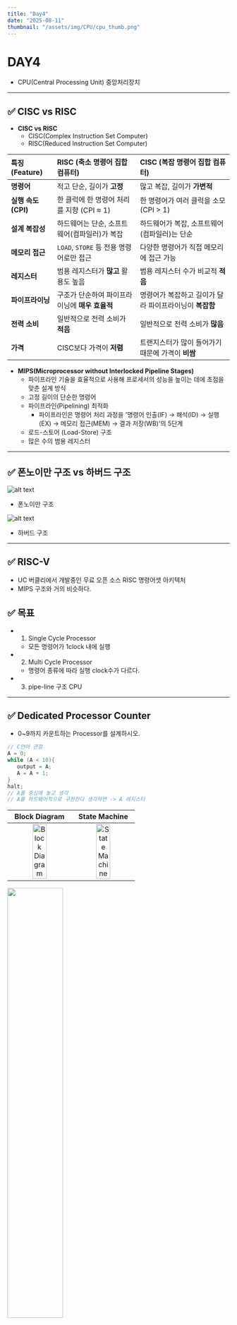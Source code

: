 ```yaml
---
title: "Day4"
date: "2025-08-11"
thumbnail: "/assets/img/CPU/cpu_thumb.png"
---
```


# DAY4
- CPU(Central Processing Unit) 중앙처리장치
---

## ✅ CISC vs RISC

- **CISC vs RISC**
   - CISC(Complex Instruction Set Computer)
   - RISC(Reduced Instruction Set Computer)

| 특징 (Feature) | RISC (축소 명령어 집합 컴퓨터) | CISC (복잡 명령어 집합 컴퓨터) |
| :--- | :--- | :--- |
| **명령어** | 적고 단순, 길이가 **고정** | 많고 복잡, 길이가 **가변적** |
| **실행 속도 (CPI)** | 한 클럭에 한 명령어 처리를 지향 (CPI ≈ 1) | 한 명령어가 여러 클럭을 소모 (CPI > 1) |
| **설계 복잡성** | 하드웨어는 단순, 소프트웨어(컴파일러)가 복잡 | 하드웨어가 복잡, 소프트웨어(컴파일러)는 단순 |
| **메모리 접근** | `LOAD`, `STORE` 등 전용 명령어로만 접근 | 다양한 명령어가 직접 메모리에 접근 가능 |
| **레지스터** | 범용 레지스터가 **많고** 활용도 높음 | 범용 레지스터 수가 비교적 **적음** |
| **파이프라이닝** | 구조가 단순하여 파이프라이닝에 **매우 효율적** | 명령어가 복잡하고 길이가 달라 파이프라이닝이 **복잡함** |
| **전력 소비** | 일반적으로 전력 소비가 **적음** | 일반적으로 전력 소비가 **많음** |
| **가격** | CISC보다 가격이 **저렴** | 트랜지스터가 많이 들어가기 때문에 가격이 **비쌈** |

- **MIPS(Microprocessor without Interlocked Pipeline Stages)**
   - 파이프라인 기술을 효율적으로 사용해 프로세서의 성능을 높이는 데에 초점을 맞춘 설계 방식
   - 고정 길이의 단순한 명령어
   - 파이프라인(Pipelining) 최적화
      - 파이프라인은 명령어 처리 과정을 '명령어 인출(IF) → 해석(ID) → 실행(EX) → 메모리 접근(MEM) → 결과 저장(WB)'의 5단계   
   - 로드-스토어 (Load-Store) 구조
   - 많은 수의 범용 레지스터

---

## ✅ 폰노이만 구조 vs 하버드 구조

![alt text](../../../../assets/img/CPU/von.png)

- 폰노이만 구조


![alt text](../../../../assets/img/CPU/har.png)

- 하버드 구조 

---

## ✅ RISC-V

- UC 버클리에서 개발중인 무료 오픈 소스 RISC 명령어셋 아키텍처
- MIPS 구조와 거의 비슷하다.

## ✅ 목표

- 1. Single Cycle Processor
  - 모든 명령어가 1clock 내에 실행 
- 2. Multi Cycle Processor
  - 명령어 종류에 따라 실행 clock수가 다르다.
- 3. pipe-line 구조 CPU

---

## ✅ Dedicated Processor Counter

- 0~9까지 카운트하는 Processor를 설계하시오. 

```c
// C언어 관점
A = 0;
while (A < 10){
   output = A;
   A = A + 1;
}
halt;
// A를 중심에 놓고 생각
// A를 하드웨어적으로 구현한다 생각하면 -> A 레지스터
```

| Block Diagram | State Machine |
| :---: | :---: |
| <img src="/assets/img/CPU/dedicnt2.png" alt="Block Diagram" style="width:50%; object-fit:contain;"> | <img src="/assets/img/CPU/dedicnt.png" alt="State Machine" style="width:50%; object-fit:contain;"> |

<img src="/assets/img/CPU/deditop.png" style="width:50%; object-fit:contain;">

---

## ✅ Dedicated Processor Adder

- 0~10까지 누적으로 더하는 Dedicated Processor를 설계하시오.

#### **C 구현**

```c
// C언어 관점
A = 0;
SUM = 0;
while (A < 11){
   SUM = SUM + A;
   A = A + 1;
   output = SUM;
}
halt;
```

#### **DataPath 구조 설계**

<img src="/assets/img/CPU/dpadder.png" style="width:75%; object-fit:contain;">

---

#### **ASM chart -> Control Unit 설계**

![alt text](../../../../assets/img/CPU/addsig.png)

<img src="/assets/img/CPU/addasm.png" style="width:75%; object-fit:contain;">

<img src="/assets/img/CPU/simdp.png" style="width:75%; object-fit:contain;">

### **코드**
---
#### top.sv

```verilog
`timescale 1ns / 1ps

module top(
   input  logic       clk,
   input  logic       reset,
   output logic [3:0] fndCom,
   output logic [7:0] fndFont
   );

   logic [ 7:0] OutPort;
   logic        clk_10hz;
   
   clk_divider U_CLK_DIV (
       .clk            (clk),
       .reset          (reset),
       .clk_10hz       (clk_10hz)
   );

   DedicatedProcessor_Adder U_DedicatedProcessor_Adder (
       .clk            (clk_10hz),
       .reset          (reset),
       .OutPort        (OutPort)
   );

   fndController U_fndController (
       .clk            (clk),
       .reset          (reset),
       .number         (OutPort),
       .fndCom         (fndCom),
       .fndFont        (fndFont)
   );
    
endmodule

module clk_divider (
   input  logic  clk,
   input  logic  reset,
   output logic  clk_10hz
   );

   logic [$clog2(10_000_000)-1:0] div_counter;

   always_ff @(posedge clk or posedge reset) begin
       if(reset) begin
           div_counter <= 0;
           clk_10hz    <= 0;
       end
       else begin
           if(div_counter == 10_000_000 - 1)begin
               div_counter <= 0;
               clk_10hz    <= 1;
           end
           else begin
               div_counter <= div_counter + 1;
               clk_10hz    <= 0;
           end
       end
   end
   
   endmodule
---
#### DedicatedProcessor_Adder.sv

```verilog
`timescale 1ns / 1ps

module DedicatedProcessor_Adder(
   input  logic        clk,
   input  logic        reset,
   output logic [ 7:0] OutPort
    
   );

   logic       SumSrcMuxSel;
   logic       ISrcMuxSel;
   logic       AdderSrcMuxSel;  
   logic       SumEn;
   logic       IEn;
   logic       ILe10;
   logic       OutPortEn;

   DataPath U_DataPath (
       .clk            (clk),
       .reset          (reset),
       .SumSrcMuxSel   (SumSrcMuxSel),
       .ISrcMuxSel     (ISrcMuxSel),
       .AdderSrcMuxSel (AdderSrcMuxSel),     
       .SumEn          (SumEn),
       .IEn            (IEn),
       .ILe10          (ILe10),
       .OutPortEn      (OutPortEn),
       .OutPort        (OutPort)
   );

   ControlUnit U_ControlUnit (
       .clk            (clk),
       .reset          (reset),
       .ILe10          (ILe10),
       .SumSrcMuxSel   (SumSrcMuxSel),
       .ISrcMuxSel     (ISrcMuxSel),
       .AdderSrcMuxSel (AdderSrcMuxSel),     
       .SumEn          (SumEn),
       .IEn            (IEn),
       .OutPortEn      (OutPortEn)
   );

   endmodule
```

---

#### DataPath.sv

```verilog
`timescale 1ns / 1ps

module DataPath(
   input  logic       clk,
   input  logic       reset,
   input  logic       SumSrcMuxSel,
   input  logic       ISrcMuxSel,
   input  logic       AdderSrcMuxSel,     
   input  logic       SumEn,
   input  logic       IEn,
   output logic       ILe10,
   input  logic       OutPortEn,
   output logic [7:0] OutPort 
   );

   logic [7:0] SumSrcMuxOut, ISrcMuxOut;
   logic [7:0] SumRegOut, IRegOut;
   logic [7:0] AdderResult, AdderSrcMuxOut;

   mux_2X1 U_SumSrcMux (
      .sel  (SumSrcMuxSel),
      .x0   (0),
      .x1   (AdderResult),
      .y    (SumSrcMuxOut)
   );

   mux_2X1 U_ISrcMux (
      .sel  (ISrcMuxSel),
      .x0   (0),
      .x1   (AdderResult),
      .y    (ISrcMuxOut)
   );

   register U_SUM_REG (
      .clk    (clk),
      .reset  (reset),
      .en     (SumEn),
      .d      (SumSrcMuxOut),
      .q      (SumRegOut)
   );

   register U_I_Reg (
      .clk    (clk),
      .reset  (reset),
      .en     (IEn),
      .d      (ISrcMuxOut),
      .q      (IRegOut)
   );

   comparator U_ILe10 (
      .a      (IRegOut),
      .b      (8'd10),
      .lt     (ILe10)
   );

   mux_2X1 U_AdderSrcMux (
      .sel  (AdderSrcMuxSel),
      .x0   (SumRegOut),
      .x1   (1),
      .y    (AdderSrcMuxOut)
   );

   adder U_Adder (
      .a      (AdderSrcMuxOut),
      .b      (IRegOut),
      .sum    (AdderResult)    
   );

   register U_OutPort (
      .clk    (clk),
      .reset  (reset),
      .en     (OutPortEn),
      .d      (SumRegOut),
      .q      (OutPort)
   );
    
   endmodule
```

---

#### ControlUnit.sv

```verilog
`timescale 1ns / 1ps

module ControlUnit(
   input  logic       clk,
   input  logic       reset,
   input  logic       ILe10,
   output logic       SumSrcMuxSel,
   output logic       ISrcMuxSel,
   output logic       AdderSrcMuxSel,     
   output logic       SumEn,
   output logic       IEn,
   output logic       OutPortEn
   );

   typedef enum {
      S0,
      S1, 
      S2, 
      S3, 
      S4,
      S5  
   } state_e;

   state_e state, next_state;

   always_ff @(posedge clk or posedge reset) begin
      if(reset) begin
         state <= S0;
      end
      else begin
         state <= next_state;
      end
   end

   always_comb begin
      next_state = state;
      SumSrcMuxSel   = 0;
      ISrcMuxSel     = 0;
      SumEn          = 0;
      IEn            = 0;
      AdderSrcMuxSel = 0;
      OutPortEn      = 0;
      case (state)
            S0:begin
               SumSrcMuxSel   = 0;
               ISrcMuxSel     = 0;
               SumEn          = 1;
               IEn            = 1;
               AdderSrcMuxSel = 0;
               OutPortEn      = 0;
               next_state     = S1;
            end 
            S1:begin
               SumSrcMuxSel   = 0;
               ISrcMuxSel     = 0;
               SumEn          = 0;
               IEn            = 0;
               AdderSrcMuxSel = 0;
               OutPortEn      = 0;
               if(ILe10)  next_state = S2;
               else       next_state = S5;
            end  
            S2:begin
               SumSrcMuxSel   = 1;
               ISrcMuxSel     = 1;
               SumEn          = 1;
               IEn            = 0;
               AdderSrcMuxSel = 0;
               OutPortEn      = 0;
               next_state     = S3;
            end  
            S3:begin
               SumSrcMuxSel   = 1;
               ISrcMuxSel     = 1;
               SumEn          = 0;
               IEn            = 1;
               AdderSrcMuxSel = 1;
               OutPortEn      = 0;
               next_state     = S4;
            end  
            S4:begin
               SumSrcMuxSel   = 1;
               ISrcMuxSel     = 1;
               SumEn          = 0;
               IEn            = 0;
               AdderSrcMuxSel = 0;
               OutPortEn      = 1;
               next_state     = S1;
            end
            S5:begin
               SumSrcMuxSel   = 1;
               ISrcMuxSel     = 1;
               SumEn          = 0;
               IEn            = 0;
               AdderSrcMuxSel = 0;
               OutPortEn      = 0;
               next_state     = S5;
            end    
      endcase
   end

   endmodule

```

---

#### TestBench

```verilog
`timescale 1ns / 1ps

module tb_DedicatedProcessor_Adder ();

   logic       clk;
   logic       reset;
   logic [3:0] fndCom;
   logic [7:0] fndFont;
    
   DedicatedProcessor_Adder U_DedicatedProcessor_Adder (.*);

   always #5 clk = ~clk;

   initial begin
      clk = 0;
      reset = 1;
      #10;
      reset = 0;
   end
    
endmodule
```

---
### **시뮬레이션**

<img src="/assets/img/CPU/dpsim.png" style="width:100%; object-fit:contain;">

<img src="/assets/img/CPU/cusim.png" style="width:100%; object-fit:contain;">

---
### **동작 영상**
